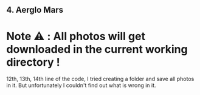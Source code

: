 ## 4. Aerglo Mars

# Note :warning: : All photos will get downloaded in the current working directory !

12th, 13th, 14th line of the code, I tried creating a folder and save all photos in it. But unfortunately I couldn't find out what is wrong in it.
